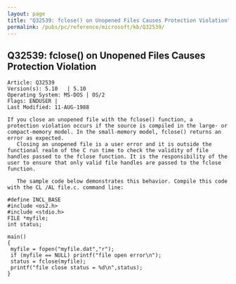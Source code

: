 ```yaml
---
layout: page
title: "Q32539: fclose() on Unopened Files Causes Protection Violation"
permalink: /pubs/pc/reference/microsoft/kb/Q32539/
---
```


## Q32539: fclose() on Unopened Files Causes Protection Violation

	Article: Q32539
	Version(s): 5.10   | 5.10
	Operating System: MS-DOS | OS/2
	Flags: ENDUSER |
	Last Modified: 11-AUG-1988
	
	If you close an unopened file with the fclose() function, a
	protection violation occurs if the source is compiled in the large- or
	compact-memory model. In the small-memory model, fclose() returns an
	error as expected.
	   Closing an unopened file is a user error and it is outside the
	functional realm of the C run time to check the validity of file
	handles passed to the fclose function. It is the responsibility of the
	user to ensure that only valid file handles are passed to the fclose
	function.
	
	   The sample code below demonstrates this behavior. Compile this code
	with the CL /AL file.c. command line:
	
	#define INCL_BASE
	#include <os2.h>
	#include <stdio.h>
	FILE *myfile;
	int status;
	
	main()
	{
	 myfile = fopen("myfile.dat","r");
	 if (myfile == NULL) printf("file open error\n");
	 status = fclose(myfile);
	 printf("file close status = %d\n",status);
	}
